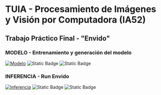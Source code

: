 # TUIA - Procesamiento de Imágenes y Visión por Computadora (IA52)

## Trabajo Práctico Final - "Envido"

### MODELO - Entrenamiento y generación del modelo
[![Modelo](https://colab.research.google.com/assets/colab-badge.svg)](https://colab.research.google.com/github/MiguelMussi/CV_TP_Final/blob/main/model.ipynb)
![Static Badge](https://img.shields.io/badge/💾_Código-⛔_None-red?style=flat)
![Static Badge](https://img.shields.io/badge/📆_Estado-⛔_None-red?style=flat)

### INFERENCIA - Run Envido
[![Inferencia](https://colab.research.google.com/assets/colab-badge.svg)](https://colab.research.google.com/github/MiguelMussi/CV_TP_Final/blob/main/00.run_envido.ipynb)
![Static Badge](https://img.shields.io/badge/💾_Código-🚧_En_Proceso-yellow?style=flat)
![Static Badge](https://img.shields.io/badge/📆_Estado-🚧_En_Proceso-yellow?style=flat)
